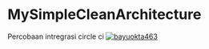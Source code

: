 # MySimpleCleanArchitecture
Percobaan intregrasi circle ci
[![bayuokta463](https://circleci.com/gh/bayuokta463/MySimpleCleanArchitecture.svg?style=svg)](https://circleci.com/gh/bayuokta463/MySimpleCleanArchitecture)


